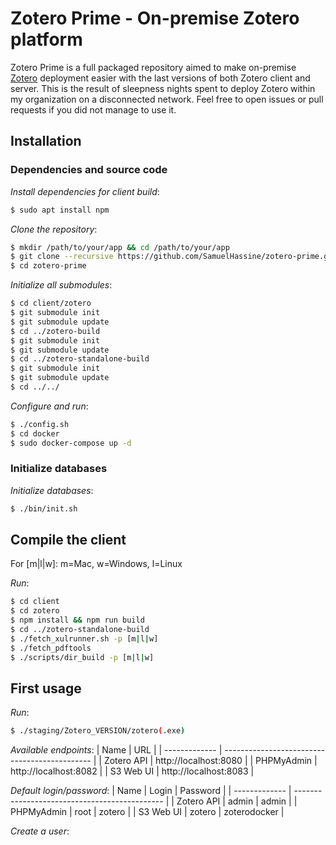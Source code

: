 # Zotero Prime - On-premise Zotero platform

Zotero Prime is a full packaged repository aimed to make on-premise [Zotero](https://www.zotero.org) deployment easier with the last versions of both Zotero client and server. This is the result of sleepness nights spent to deploy Zotero within my organization on a disconnected network. Feel free to open issues or pull requests if you did not manage to use it.

## Installation

### Dependencies and source code

*Install dependencies for client build*:
```bash
$ sudo apt install npm
```

*Clone the repository*:
```bash
$ mkdir /path/to/your/app && cd /path/to/your/app
$ git clone --recursive https://github.com/SamuelHassine/zotero-prime.git
$ cd zotero-prime
```

*Initialize all submodules*:
```bash
$ cd client/zotero 
$ git submodule init
$ git submodule update
$ cd ../zotero-build
$ git submodule init
$ git submodule update
$ cd ../zotero-standalone-build
$ git submodule init
$ git submodule update
$ cd ../../
```

*Configure and run*:
```bash
$ ./config.sh
$ cd docker
$ sudo docker-compose up -d
```

### Initialize databases

*Initialize databases*:
```bash
$ ./bin/init.sh
```

## Compile the client

For [m|l|w]: m=Mac, w=Windows, l=Linux

*Run*:
```bash
$ cd client
$ cd zotero
$ npm install && npm run build
$ cd ../zotero-standalone-build
$ ./fetch_xulrunner.sh -p [m|l|w]
$ ./fetch_pdftools
$ ./scripts/dir_build -p [m|l|w]
```

## First usage

*Run*:
```bash
$ ./staging/Zotero_VERSION/zotero(.exe)
```

*Available endpoints*:
| Name          | URL                                           |
| ------------- | --------------------------------------------- |
| Zotero API    | http://localhost:8080                         |
| PHPMyAdmin    | http://localhost:8082                         |
| S3 Web UI     | http://localhost:8083                         |

*Default login/password*:
| Name          | Login                    | Password           |
| ------------- | --------------------------------------------- |
| Zotero API    | admin                    | admin              |
| PHPMyAdmin    | root                     | zotero             |
| S3 Web UI     | zotero                   | zoterodocker       |

*Create a user*:

